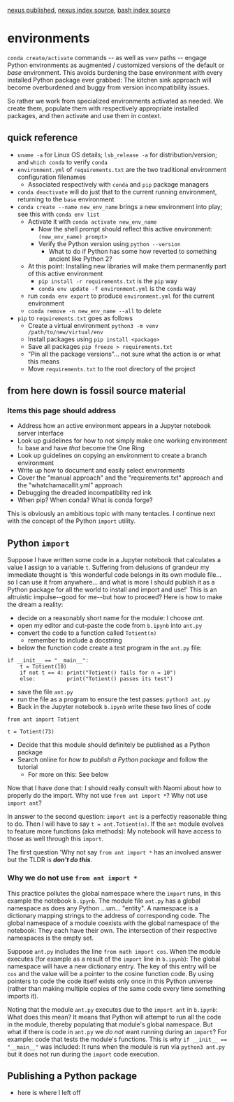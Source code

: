 [nexus published](https://robfatland.github.io/nexus), [nexus index source](https://github.com/robfatland/nexus/blob/gh-pages/index.md),
[bash index source](https://github.com/robfatland/nexus/blob/gh-pages/bash/index.md)



# environments

`conda create/activate` commands -- as well as `venv` paths -- engage Python environments as augmented / customized versions 
of the default or *base* environment. This avoids burdening the base environment with every installed Python package ever grabbed:
The kitchen sink approach will become overburdened and buggy from version incompatibility issues. 


So rather we work from specialized environments activated as needed. We create them, populate them with respectively 
appropriate installed packages, and then activate and use them in context. 


## quick reference


- `uname -a` for Linux OS details; `lsb_release -a` for distribution/version; and `which conda` to verify `conda`
- `environment.yml` of `requirements.txt` are the two traditional environment configuration filenames
    - Associated respectively with `conda` and `pip` package managers
- `conda deactivate` will do just that to the current running environment, returning to the `base` environment
- `conda create --name new_env_name` brings a new environment into play; see this with `conda env list`
    - Activate it with `conda activate new_env_name`
        - Now the shell prompt should reflect this active environment: `(new_env_name) prompt>`
        - Verify the Python version using `python --version`
            - What to do if Python has some how reverted to something ancient like Python 2?
    - At this point: Installing new libraries will make them permanently part of this active environment
        - `pip install -r requirements.txt` is the `pip` way
        - `conda env update -f environment.yml` is the `conda` way
    - run `conda env export` to produce `environment.yml` for the current environment
    - `conda remove -n new_env_name --all` to delete
- `pip` to `requirements.txt` goes as follows
    - Create a virtual environment `python3 -m venv /path/to/new/virtual/env`
    - Install packages using `pip install <package>`
    - Save all packages `pip freeze > requirements.txt`
    - "Pin all the package versions"... not sure what the action is or what this means
    - Move `requirements.txt` to the root directory of the project


## from here down is fossil source material

### Items this page should address


- Address how an active environment appears in a Jupyter notebook server interface
- Look up guidelines for how to not simply make one working environment != base and have *that* become the One Ring
- Look up guidelines on copying an environment to create a branch environment
- Write up how to document and easily select environments
- Cover the "manual approach" and the "requirements.txt" approach and the "whatchamacallit.yml" approach
- Debugging the dreaded incompatibility red ink
- When pip? When conda? What is conda forge?


This is obviously an ambitious topic with many tentacles. I continue next with the concept 
of the Python `import` utility.


## Python `import`


Suppose I have written some code in a Jupyter notebook that calculates
a value I assign to a variable `t`.  Suffering from delusions of grandeur my 
immediate thought is 'this wonderful code belongs in its own module file... so I can use
it from anywhere... and what is more I should publish it as a Python package for all the 
world to install and import and use!' This is an altruistic impulse--good for me--but
how to proceed? Here is how to make the dream a reality:

- decide on a reasonably short name for the module: I choose *ant*.
- open my editor and cut-paste the code from `b.ipynb` into `ant.py`
- convert the code to a function called `Totient(n)`
    - remember to include a docstring
- below the function code create a test program in the `ant.py` file:


```
if __init__ == "__main__":
    t = Totient(10)
    if not t == 4: print("Totient() fails for n = 10")
    else:          print("Totient() passes its test")
```

- save the file `ant.py`
- run the file as a program to ensure the test passes: `python3 ant.py`
- Back in the Jupyter notebook `b.ipynb` write these two lines of code
 
```
from ant import Totient

t = Totient(73)
```

- Decide that this module should definitely be published as a Python package
- Search online for *how to publish a Python package* and follow the tutorial
    - For more on this: See below


Now that I have done that: I should really consult with Naomi about how to properly
do the import. Why not use `from ant import *`? Why not use `import ant`?


In answer to the second question: `import ant` is a perfectly reasonable thing
to do. Then I will have to say `t = ant.Totient(n)`. If the `ant` module evolves
to feature more functions (aka methods): My notebook will have access to those
as well through this `import`.


The first question 'Why not say `from ant import *` has an involved answer but
the TLDR is ***don't do this***.


### Why we do not use `from ant import *`


This practice pollutes the global namespace where the `import` runs, in this 
example the notebook `b.ipynb`. The module file `ant.py` has a global namespace 
as does any Python ...um... "entity".  A namespace is a dictionary mapping strings
to the address of corresponding code. The global namespace of a module coexists 
with the global namespace of the notebook: They each have their own. The 
intersection of their respective namespaces is the empty set. 


Suppose `ant.py` includes the line `from math import cos`. When the module executes
(for example as a result of the `import` line in `b.ipynb`):  The global namespace 
will have a new dictionary entry. The key of this entry will be `cos` and the value 
will be a pointer to the cosine function code. By using pointers to code the code
itself exists only once in this Python universe (rather than making multiple
copies of the same code every time something imports it). 


Noting that the module `ant.py` executes due to the `import ant` in `b.ipynb`:
What does this mean? It means that Python will attempt to run all the code in
the module, thereby populating that module's global namespace. But what if there
is code in `ant.py` we *do not* want running during an `import`?  For example:
code that tests the module's functions. This is why `if __init__ == "__main__"`
was included: It runs when the module is run via `python3 ant.py` but it does
not run during the `import` code execution. 


## Publishing a Python package

- here is where I left off
